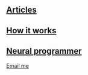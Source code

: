 ## [Articles](https://thousandmonkeystypewriter.github.io/articles)

## [How it works](https://thousandmonkeystypewriter.github.io/how)

## [Neural programmer](https://thousandmonkeystypewriter.github.io/techology)
<!--[Constraints](http://thousandmonkeystypewriter.com/constraints)-->

<a href="mailto:nayname@gmail.com?subject=thousandmonkeys">Email me</a>










